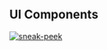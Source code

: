 

## UI Components

[![sneak-peek](https://cdn.tailgrids.com/tailgrids-components.svg)](https://tailgrids.com/components)
